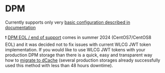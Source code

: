 # DPM

Currently supports only very [basic configuration described in documentation](https://twiki.cern.ch/twiki/bin/view/DPM/DpmSetupManualInstallation#Note_on_OpenID_Connect_and_WLCG)

:exclamation: [DPM EOL / end of support](https://indico.cern.ch/event/813745/contributions/3766117/note/) comes in summer 2024 (CentOS7/CentOS8 EOL) and it was decided not to fix issues with current WLCG JWT token implementation. If you would like to use WLCG JWT tokens with your production DPM storage than there is a quick, easy and transparent way how to [migrate to dCache](https://twiki.cern.ch/twiki/bin/view/DPM/DpmDCache) (several production storages already successfully used this method with less than 48 hours downtime).
